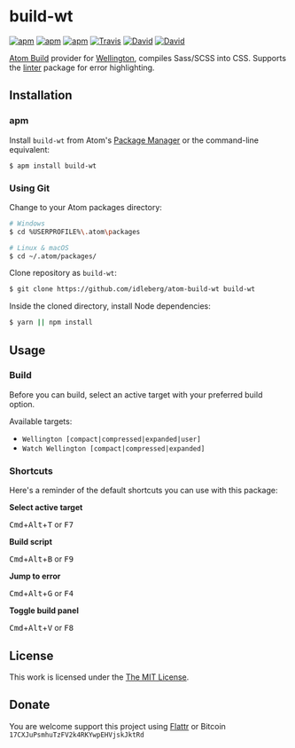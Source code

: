 # build-wt

[![apm](https://img.shields.io/apm/l/build-wt.svg?style=flat-square)](https://atom.io/packages/build-wt)
[![apm](https://img.shields.io/apm/v/build-wt.svg?style=flat-square)](https://atom.io/packages/build-wt)
[![apm](https://img.shields.io/apm/dm/build-wt.svg?style=flat-square)](https://atom.io/packages/build-wt)
[![Travis](https://img.shields.io/travis/idleberg/atom-build-wt.svg?style=flat-square)](https://travis-ci.org/idleberg/atom-build-wt)
[![David](https://img.shields.io/david/idleberg/atom-build-wt.svg?style=flat-square)](https://david-dm.org/idleberg/atom-build-wt)
[![David](https://img.shields.io/david/dev/idleberg/atom-build-wt.svg?style=flat-square)](https://david-dm.org/idleberg/atom-build-wt?type=dev)

[Atom Build](https://atombuild.github.io/) provider for [Wellington](https://github.com/wellington/wellington), compiles Sass/SCSS into CSS. Supports the [linter](https://atom.io/packages/linter) package for error highlighting.

## Installation

### apm

Install `build-wt` from Atom's [Package Manager](http://flight-manual.atom.io/using-atom/sections/atom-packages/) or the command-line equivalent:

`$ apm install build-wt`

### Using Git

Change to your Atom packages directory:

```bash
# Windows
$ cd %USERPROFILE%\.atom\packages

# Linux & macOS
$ cd ~/.atom/packages/
```

Clone repository as `build-wt`:

```bash
$ git clone https://github.com/idleberg/atom-build-wt build-wt
```

Inside the cloned directory, install Node dependencies:

```bash
$ yarn || npm install
```

## Usage

### Build

Before you can build, select an active target with your preferred build option.

Available targets:

* `Wellington [compact|compressed|expanded|user]`
* `Watch Wellington [compact|compressed|expanded]`

### Shortcuts

Here's a reminder of the default shortcuts you can use with this package:

**Select active target**

<kbd>Cmd</kbd>+<kbd>Alt</kbd>+<kbd>T</kbd> or <kbd>F7</kbd>

**Build script**

<kbd>Cmd</kbd>+<kbd>Alt</kbd>+<kbd>B</kbd> or <kbd>F9</kbd>

**Jump to error**

<kbd>Cmd</kbd>+<kbd>Alt</kbd>+<kbd>G</kbd> or <kbd>F4</kbd>

**Toggle build panel**

<kbd>Cmd</kbd>+<kbd>Alt</kbd>+<kbd>V</kbd> or <kbd>F8</kbd>

## License

This work is licensed under the [The MIT License](LICENSE.md).

## Donate

You are welcome support this project using [Flattr](https://flattr.com/submit/auto?user_id=idleberg&url=https://github.com/idleberg/atom-build-wt) or Bitcoin `17CXJuPsmhuTzFV2k4RKYwpEHVjskJktRd`
